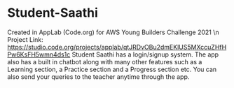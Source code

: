 # Student-Saathi
Created in AppLab (Code.org) for AWS Young Builders Challenge 2021 \n
Project Link: https://studio.code.org/projects/applab/qtJRDvOBu2dmEKlUS5MXccuZHfHPw6KsFH5wmn4ds1c
Student Saathi has a login/signup system. The app also has a built in chatbot along with many other features such as a Learning section, a Practice section and a Progress section etc. You can also send your queries to the teacher anytime through the app.
